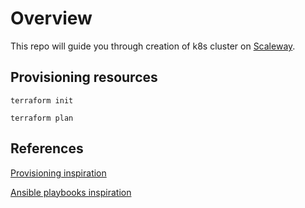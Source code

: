 # Overview

This repo will guide you through creation of k8s cluster on [Scaleway](https://scaleway.com).

## Provisioning resources

`terraform init`

`terraform plan`

## References
[Provisioning inspiration](git@github.com:stefanprodan/k8s-scw-baremetal.git)

[Ansible playbooks inspiration](https://www.digitalocean.com/community/tutorials/how-to-create-a-kubernetes-1-10-cluster-using-kubeadm-on-centos-7)